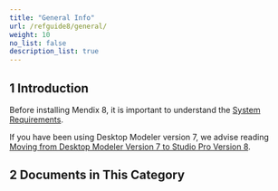 ```yaml
---
title: "General Info"
url: /refguide8/general/
weight: 10
no_list: false
description_list: true 
---
```


## 1 Introduction

Before installing Mendix 8, it is important to understand the [System Requirements](/refguide8/system-requirements/). 

If you have been using Desktop Modeler version 7, we advise reading [Moving from Desktop Modeler Version 7 to Studio Pro Version 8](/refguide8/moving-from-7-to-8/).

## 2 Documents in This Category
